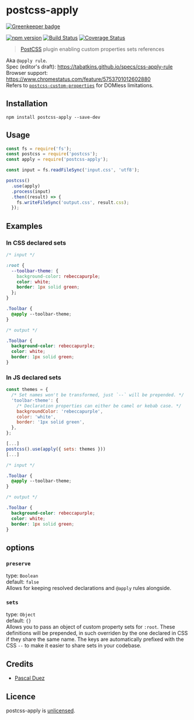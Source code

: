# postcss-apply

[![Greenkeeper badge](https://badges.greenkeeper.io/pascalduez/postcss-apply.svg)](https://greenkeeper.io/)

[![npm version][npm-image]][npm-url]
[![Build Status][travis-image]][travis-url]
[![Coverage Status][codecov-image]][codecov-url]


> [PostCSS] plugin enabling custom properties sets references

Aka `@apply rule`.  
Spec (editor's draft): https://tabatkins.github.io/specs/css-apply-rule  
Browser support: https://www.chromestatus.com/feature/5753701012602880  
Refers to [`postcss-custom-properties`](https://github.com/postcss/postcss-custom-properties#postcss-custom-properties-) for DOMless limitations.


## Installation

```
npm install postcss-apply --save-dev
```


## Usage

```js
const fs = require('fs');
const postcss = require('postcss');
const apply = require('postcss-apply');

const input = fs.readFileSync('input.css', 'utf8');

postcss()
  .use(apply)
  .process(input)
  .then((result) => {
    fs.writeFileSync('output.css', result.css);
  });
```

## Examples

### In CSS declared sets

```css
/* input */

:root {
  --toolbar-theme: {
    background-color: rebeccapurple;
    color: white;
    border: 1px solid green;
  };
}

.Toolbar {
  @apply --toolbar-theme;
}
```

```css
/* output */

.Toolbar {
  background-color: rebeccapurple;
  color: white;
  border: 1px solid green;
}
```

### In JS declared sets

```js
const themes = {
  /* Set names won't be transformed, just `--` will be prepended. */
  'toolbar-theme': {
    /* Declaration properties can either be camel or kebab case. */
    backgroundColor: 'rebeccapurple',
    color: 'white',
    border: '1px solid green',
  },
};

[...]
postcss().use(apply({ sets: themes }))
[...]
```

```css
/* input */

.Toolbar {
  @apply --toolbar-theme;
}
```

```css
/* output */

.Toolbar {
  background-color: rebeccapurple;
  color: white;
  border: 1px solid green;
}
```

## options

### `preserve`
type: `Boolean`  
default: `false`  
Allows for keeping resolved declarations and `@apply` rules alongside.

### `sets`  
type: `Object`  
default: `{}`  
Allows you to pass an object of custom property sets for `:root`.
These definitions will be prepended, in such overriden by the one declared in CSS if they share the same name.
The keys are automatically prefixed with the CSS `--` to make it easier to share sets in your codebase.


## Credits

* [Pascal Duez](https://github.com/pascalduez)


## Licence

postcss-apply is [unlicensed](http://unlicense.org/).



[PostCSS]: https://github.com/postcss/postcss

[npm-url]: https://www.npmjs.org/package/postcss-apply
[npm-image]: http://img.shields.io/npm/v/postcss-apply.svg?style=flat-square
[travis-url]: https://travis-ci.org/pascalduez/postcss-apply?branch=master
[travis-image]: http://img.shields.io/travis/pascalduez/postcss-apply.svg?style=flat-square
[codecov-url]: https://codecov.io/gh/pascalduez/postcss-apply
[codecov-image]: https://img.shields.io/codecov/c/github/pascalduez/postcss-apply.svg?style=flat-square
[depstat-url]: https://david-dm.org/pascalduez/postcss-apply
[depstat-image]: https://david-dm.org/pascalduez/postcss-apply.svg?style=flat-square
[license-image]: http://img.shields.io/npm/l/postcss-apply.svg?style=flat-square
[license-url]: UNLICENSE
[spec]: https://tabatkins.github.io/specs/css-apply-rule
